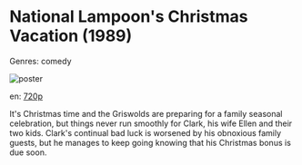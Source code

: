 # National Lampoon's Christmas Vacation (1989)

Genres: comedy

![poster](http://image.tmdb.org/t/p/w500/uh2sQFjRXCwexWcBtV7OEnL1c5G.jpg)

en:
  [720p](magnet:?xt=urn:btih:203A3AF9E0D3AEE1D4A3FA2E01AA53E12691EC10&tr=udp://glotorrents.pw:6969/announce&tr=udp://tracker.opentrackr.org:1337/announce&tr=udp://torrent.gresille.org:80/announce&tr=udp://tracker.openbittorrent.com:80&tr=udp://tracker.coppersurfer.tk:6969&tr=udp://tracker.leechers-paradise.org:6969&tr=udp://p4p.arenabg.ch:1337&tr=udp://tracker.internetwarriors.net:1337)
  


It's Christmas time and the Griswolds are preparing for a family seasonal celebration, but things never run smoothly for Clark, his wife Ellen and their two kids. Clark's continual bad luck is worsened by his obnoxious family guests, but he manages to keep going knowing that his Christmas bonus is due soon.